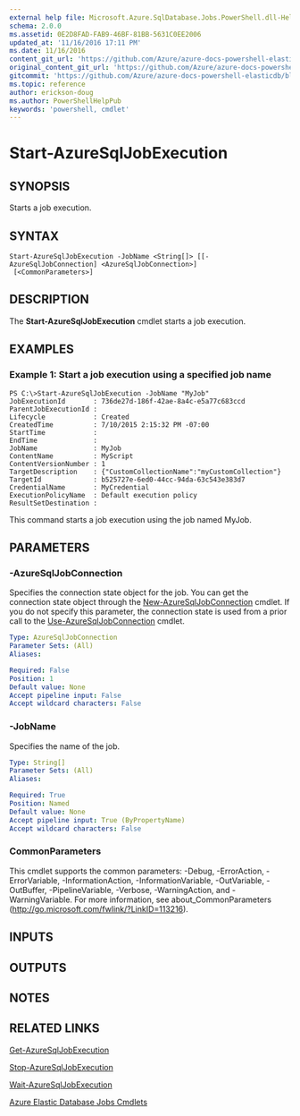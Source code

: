 ```yaml
---
external help file: Microsoft.Azure.SqlDatabase.Jobs.PowerShell.dll-Help.xml
schema: 2.0.0
ms.assetid: 0E2D8FAD-FAB9-46BF-81BB-5631C0EE2006
updated_at: '11/16/2016 17:11 PM'
ms.date: 11/16/2016
content_git_url: 'https://github.com/Azure/azure-docs-powershell-elasticdb/blob/master/ElasticDB/ElasticDatabaseJobs/v0.8.33/Start-AzureSqlJobExecution.md'
original_content_git_url: 'https://github.com/Azure/azure-docs-powershell-elasticdb/blob/master/ElasticDB/ElasticDatabaseJobs/v0.8.33/Start-AzureSqlJobExecution.md'
gitcommit: 'https://github.com/Azure/azure-docs-powershell-elasticdb/blob/b6a4e720f68675b3b0e9f6aa6be6e55d3ebdc390'
ms.topic: reference
author: erickson-doug
ms.author: PowerShellHelpPub
keywords: 'powershell, cmdlet'
---
```


# Start-AzureSqlJobExecution

## SYNOPSIS
Starts a job execution.

## SYNTAX

```
Start-AzureSqlJobExecution -JobName <String[]> [[-AzureSqlJobConnection] <AzureSqlJobConnection>]
 [<CommonParameters>]
```

## DESCRIPTION
The **Start-AzureSqlJobExecution** cmdlet starts a job execution.

## EXAMPLES

### Example 1: Start a job execution using a specified job name
```
PS C:\>Start-AzureSqlJobExecution -JobName "MyJob"
JobExecutionId       : 736de27d-186f-42ae-8a4c-e5a77c683ccd
ParentJobExecutionId :
Lifecycle            : Created
CreatedTime          : 7/10/2015 2:15:32 PM -07:00
StartTime            :
EndTime              :
JobName              : MyJob
ContentName          : MyScript
ContentVersionNumber : 1
TargetDescription    : {"CustomCollectionName":"myCustomCollection"}
TargetId             : b525727e-6ed0-44cc-94da-63c543e383d7
CredentialName       : MyCredential
ExecutionPolicyName  : Default execution policy
ResultSetDestination :
```

This command starts a job execution using the job named MyJob.

## PARAMETERS

### -AzureSqlJobConnection
Specifies the connection state object for the job.
You can get the connection state object through the [New-AzureSqlJobConnection](./New-AzureSqlJobConnection.md) cmdlet.
If you do not specify this parameter, the connection state is used from a prior call to the [Use-AzureSqlJobConnection](./Use-AzureSqlJobConnection.md) cmdlet.

```yaml
Type: AzureSqlJobConnection
Parameter Sets: (All)
Aliases:

Required: False
Position: 1
Default value: None
Accept pipeline input: False
Accept wildcard characters: False
```

### -JobName
Specifies the name of the job.

```yaml
Type: String[]
Parameter Sets: (All)
Aliases:

Required: True
Position: Named
Default value: None
Accept pipeline input: True (ByPropertyName)
Accept wildcard characters: False
```

### CommonParameters
This cmdlet supports the common parameters: -Debug, -ErrorAction, -ErrorVariable, -InformationAction, -InformationVariable, -OutVariable, -OutBuffer, -PipelineVariable, -Verbose, -WarningAction, and -WarningVariable. For more information, see about_CommonParameters (http://go.microsoft.com/fwlink/?LinkID=113216).

## INPUTS

## OUTPUTS

## NOTES

## RELATED LINKS

[Get-AzureSqlJobExecution](./Get-AzureSqlJobExecution.md)

[Stop-AzureSqlJobExecution](./Stop-AzureSqlJobExecution.md)

[Wait-AzureSqlJobExecution](./Wait-AzureSqlJobExecution.md)

[Azure Elastic Database Jobs Cmdlets](./ElasticDatabaseJobs.md)
